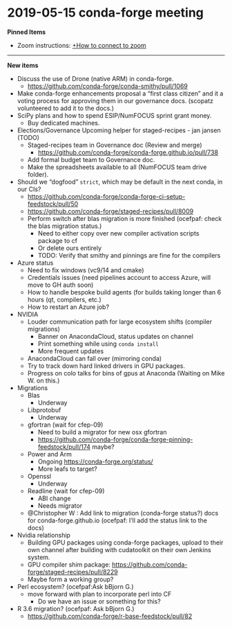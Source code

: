 # 2019-05-15 conda-forge meeting
**Pinned Items**

- Zoom instructions: [+How to connect to zoom](https://paper.dropbox.com/doc/How-to-connect-to-zoom-odl94oveHyiRv6UqTtZE5) 
----------

**New items**

- Discuss the use of Drone (native ARM) in conda-forge.
    - https://github.com/conda-forge/conda-smithy/pull/1069
- Make conda-forge enhancements proposal a “first class citizen”  and it a voting process for approving them in our governance docs. (scopatz volunteered to add it to the docs.)
- SciPy plans and how to spend ESIP/NumFOCUS sprint grant money.
    - Buy dedicated machines.
- Elections/Governance
        Upcoming helper for staged-recipes
        - jan jansen (TODO)
    - Staged-recipes team in Governance doc (Review and merge)
        - https://github.com/conda-forge/conda-forge.github.io/pull/738
    - Add formal budget team to Governance doc.
    - Make the spreadsheets available to all (NumFOCUS team drive folder).
- Should we “dogfood”  `strict`, which may be default in the next conda, in our CIs?
    - https://github.com/conda-forge/conda-forge-ci-setup-feedstock/pull/50
    - https://github.com/conda-forge/staged-recipes/pull/8009
    - Perform switch after blas migration is more finished (ocefpaf: check the blas migration status.)
        - Need to either copy over new compiler activation scripts package to cf
        - Or delete ours entirely
        - TODO: Verify that smithy and pinnings are fine for the compilers
- Azure status
    - Need to fix windows (vc9/14 and cmake)
    - Credentials issues (need pipelines account to access Azure, will move to GH auth soon)
    - How to handle bespoke build agents (for builds taking longer than 6 hours (qt, compilers, etc.)
    - How to restart an Azure job?
- NVIDIA
    - Louder communication path for large ecosystem shifts (compiler migrations)
        - Banner on AnacondaCloud, status updates on channel
        - Print something while using `conda install`
        - More frequent updates
    - AnacondaCloud can fall over (mirroring conda)
    - Try to track down hard linked drivers in GPU packages.
    - Progress on colo talks for bins of gpus at Anaconda (Waiting on Mike W. on this.)
- Migrations
    - Blas
        - Underway
    - Libprotobuf
        - Underway
    - gfortran (wait for cfep-09)
        - Need to build a migrator for new osx gfortran
        - https://github.com/conda-forge/conda-forge-pinning-feedstock/pull/174 maybe?
    - Power and Arm
        - Ongoing https://conda-forge.org/status/
        - More leafs to target?
    - Openssl
        - Underway
    - Readline (wait for cfep-09)
        - ABI change
        - Needs migrator
    - @Christopher W : Add link to migration (conda-forge status?) docs for conda-forge.github.io (ocefpaf: I’ll add the status link to the docs)
- Nvidia relationship
    - Building GPU packages using conda-forge packages, upload to their own channel after building with cudatoolkit on their own Jenkins system.
    - GPU compiler shim package: https://github.com/conda-forge/staged-recipes/pull/8229
    - Maybe form a working group?
- Perl ecosystem? (ocefpaf:Ask bBjorn G.)
    - move forward with plan to incorporate perl into CF
        - Do we have an issue or something for this?
- R 3.6 migration? (ocefpaf: Ask bBjorn G.)
    - https://github.com/conda-forge/r-base-feedstock/pull/82

